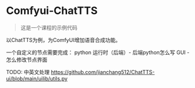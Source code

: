 # Comfyui-ChatTTS

> 这是一个课程的示例代码

以ChatTTS为例，为ComfyUI增加语音合成功能。

一个自定义的节点需要完成：
python 运行时（后端）- 后端python怎么写
GUI - 怎么修改节点界面




TODO:
中英文处理
https://github.com/jianchang512/ChatTTS-ui/blob/main/uilib/utils.py